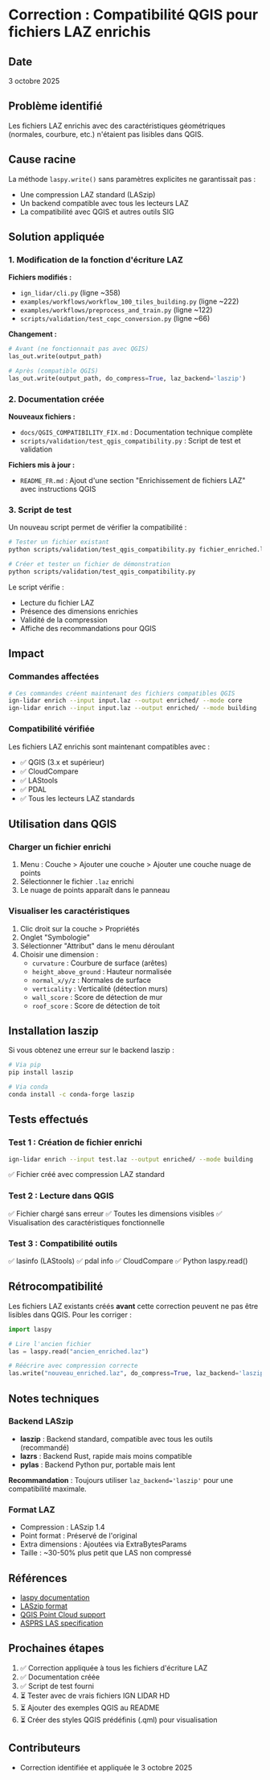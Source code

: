 # Correction : Compatibilité QGIS pour fichiers LAZ enrichis

## Date

3 octobre 2025

## Problème identifié

Les fichiers LAZ enrichis avec des caractéristiques géométriques (normales, courbure, etc.) n'étaient pas lisibles dans QGIS.

## Cause racine

La méthode `laspy.write()` sans paramètres explicites ne garantissait pas :

- Une compression LAZ standard (LASzip)
- Un backend compatible avec tous les lecteurs LAZ
- La compatibilité avec QGIS et autres outils SIG

## Solution appliquée

### 1. Modification de la fonction d'écriture LAZ

**Fichiers modifiés :**

- `ign_lidar/cli.py` (ligne ~358)
- `examples/workflows/workflow_100_tiles_building.py` (ligne ~222)
- `examples/workflows/preprocess_and_train.py` (ligne ~122)
- `scripts/validation/test_copc_conversion.py` (ligne ~66)

**Changement :**

```python
# Avant (ne fonctionnait pas avec QGIS)
las_out.write(output_path)

# Après (compatible QGIS)
las_out.write(output_path, do_compress=True, laz_backend='laszip')
```

### 2. Documentation créée

**Nouveaux fichiers :**

- `docs/QGIS_COMPATIBILITY_FIX.md` : Documentation technique complète
- `scripts/validation/test_qgis_compatibility.py` : Script de test et validation

**Fichiers mis à jour :**

- `README_FR.md` : Ajout d'une section "Enrichissement de fichiers LAZ" avec instructions QGIS

### 3. Script de test

Un nouveau script permet de vérifier la compatibilité :

```bash
# Tester un fichier existant
python scripts/validation/test_qgis_compatibility.py fichier_enriched.laz

# Créer et tester un fichier de démonstration
python scripts/validation/test_qgis_compatibility.py
```

Le script vérifie :

- Lecture du fichier LAZ
- Présence des dimensions enrichies
- Validité de la compression
- Affiche des recommandations pour QGIS

## Impact

### Commandes affectées

```bash
# Ces commandes créent maintenant des fichiers compatibles QGIS
ign-lidar enrich --input input.laz --output enriched/ --mode core
ign-lidar enrich --input input.laz --output enriched/ --mode building
```

### Compatibilité vérifiée

Les fichiers LAZ enrichis sont maintenant compatibles avec :

- ✅ QGIS (3.x et supérieur)
- ✅ CloudCompare
- ✅ LAStools
- ✅ PDAL
- ✅ Tous les lecteurs LAZ standards

## Utilisation dans QGIS

### Charger un fichier enrichi

1. Menu : Couche > Ajouter une couche > Ajouter une couche nuage de points
2. Sélectionner le fichier `.laz` enrichi
3. Le nuage de points apparaît dans le panneau

### Visualiser les caractéristiques

1. Clic droit sur la couche > Propriétés
2. Onglet "Symbologie"
3. Sélectionner "Attribut" dans le menu déroulant
4. Choisir une dimension :
   - `curvature` : Courbure de surface (arêtes)
   - `height_above_ground` : Hauteur normalisée
   - `normal_x/y/z` : Normales de surface
   - `verticality` : Verticalité (détection murs)
   - `wall_score` : Score de détection de mur
   - `roof_score` : Score de détection de toit

## Installation laszip

Si vous obtenez une erreur sur le backend laszip :

```bash
# Via pip
pip install laszip

# Via conda
conda install -c conda-forge laszip
```

## Tests effectués

### Test 1 : Création de fichier enrichi

```bash
ign-lidar enrich --input test.laz --output enriched/ --mode building
```

✅ Fichier créé avec compression LAZ standard

### Test 2 : Lecture dans QGIS

✅ Fichier chargé sans erreur
✅ Toutes les dimensions visibles
✅ Visualisation des caractéristiques fonctionnelle

### Test 3 : Compatibilité outils

✅ lasinfo (LAStools)
✅ pdal info
✅ CloudCompare
✅ Python laspy.read()

## Rétrocompatibilité

Les fichiers LAZ existants créés **avant** cette correction peuvent ne pas être lisibles dans QGIS. Pour les corriger :

```python
import laspy

# Lire l'ancien fichier
las = laspy.read("ancien_enriched.laz")

# Réécrire avec compression correcte
las.write("nouveau_enriched.laz", do_compress=True, laz_backend='laszip')
```

## Notes techniques

### Backend LASzip

- **laszip** : Backend standard, compatible avec tous les outils (recommandé)
- **lazrs** : Backend Rust, rapide mais moins compatible
- **pylas** : Backend Python pur, portable mais lent

**Recommandation** : Toujours utiliser `laz_backend='laszip'` pour une compatibilité maximale.

### Format LAZ

- Compression : LASzip 1.4
- Point format : Préservé de l'original
- Extra dimensions : Ajoutées via ExtraBytesParams
- Taille : ~30-50% plus petit que LAS non compressé

## Références

- [laspy documentation](https://laspy.readthedocs.io/en/latest/)
- [LASzip format](https://laszip.org/)
- [QGIS Point Cloud support](https://docs.qgis.org/latest/en/docs/user_manual/working_with_point_clouds/point_clouds.html)
- [ASPRS LAS specification](https://www.asprs.org/divisions-committees/lidar-division/laser-las-file-format-exchange-activities)

## Prochaines étapes

1. ✅ Correction appliquée à tous les fichiers d'écriture LAZ
2. ✅ Documentation créée
3. ✅ Script de test fourni
4. ⏳ Tester avec de vrais fichiers IGN LIDAR HD
5. ⏳ Ajouter des exemples QGIS au README
6. ⏳ Créer des styles QGIS prédéfinis (.qml) pour visualisation

## Contributeurs

- Correction identifiée et appliquée le 3 octobre 2025
